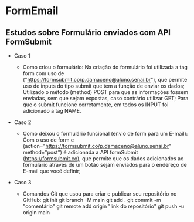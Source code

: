 # FormEmail

## Estudos sobre Formulário enviados com API FormSubmit

- Caso 1
  - Como criou o formulário:
Na criação do formulário foi utilizada a tag form com uso de ("https://formsubmit.co/p.damaceno@aluno.senai.br"), que permite uso de inputs do tipo submit que tem a função de enviar os dados;
Utilizado o método (method) POST para que as informações fossem enviadas, sem que sejam expostas, caso contrário utilizar GET;
Para que o submit funcione corretamente, em todos os INPUT foi adicionado a tag NAME.

- Caso 2
  - Como deixou o formulário funcional (envio de form para um E-mail):
Com o uso de form e (action="https://formsubmit.co/p.damaceno@aluno.senai.br" method="post") é adicionada a API formSubmit (https://formsubmit.co), que permite que os dados adicionados ao formulário através de um botão sejam enviados para o endereço de E-mail que você definir;

- Caso 3
  - Comandos Git que usou para criar e publicar seu repositório no GitHub:
git init
git branch -M main
git add .
git commit -m "comentário"
git remote add origin "link do repositório"
git push -u origin main
